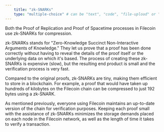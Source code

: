 ```yaml
---
    title: "zk-SNARKs"
    type: "multiple-choice" # can be "text", "code", "file-upload" or "multiple-choice"
---
```


Both the Proof of Replication and Proof of Spacetime processes in Filecoin use zk-SNARKs for compression.

zk-SNARKs stands for "Zero-Knowledge Succinct Non-Interactive Arguments of Knowledge." They let us prove that a proof has been done correctly without having to reveal the details of the proof itself or the underlying data on which it's based. The process of creating these zk-SNARKs is expensive (slow), but the resulting end product is small and the verification process is very fast.

Compared to the original proofs, zk-SNARKs are tiny, making them efficient to store in a blockchain. For example, a proof that would have taken up hundreds of kilobytes on the Filecoin chain can be compressed to just 192 bytes using a zk-SNARK.



As mentioned previously, everyone using Filecoin maintains an up-to-date version of the chain for verification purposes. Keeping each proof small with the assistance of zk-SNARKs minimizes the storage demands placed on each node in the Filecoin network, as well as the length of time it takes to verify a transaction.
